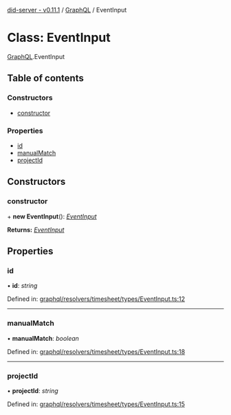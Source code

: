 [did-server - v0.11.1](../README.md) / [GraphQL](../modules/graphql.md) / EventInput

# Class: EventInput

[GraphQL](../modules/graphql.md).EventInput

## Table of contents

### Constructors

- [constructor](graphql.eventinput.md#constructor)

### Properties

- [id](graphql.eventinput.md#id)
- [manualMatch](graphql.eventinput.md#manualmatch)
- [projectId](graphql.eventinput.md#projectid)

## Constructors

### constructor

\+ **new EventInput**(): [*EventInput*](graphql.eventinput.md)

**Returns:** [*EventInput*](graphql.eventinput.md)

## Properties

### id

• **id**: *string*

Defined in: [graphql/resolvers/timesheet/types/EventInput.ts:12](https://github.com/Puzzlepart/did/blob/dev/server/graphql/resolvers/timesheet/types/EventInput.ts#L12)

___

### manualMatch

• **manualMatch**: *boolean*

Defined in: [graphql/resolvers/timesheet/types/EventInput.ts:18](https://github.com/Puzzlepart/did/blob/dev/server/graphql/resolvers/timesheet/types/EventInput.ts#L18)

___

### projectId

• **projectId**: *string*

Defined in: [graphql/resolvers/timesheet/types/EventInput.ts:15](https://github.com/Puzzlepart/did/blob/dev/server/graphql/resolvers/timesheet/types/EventInput.ts#L15)
